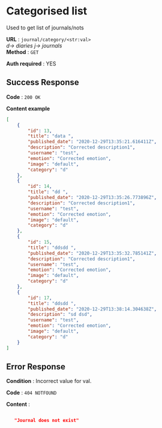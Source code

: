 # Categorised list

Used to get list of journals/nots 

**URL** : `journal/category/<str:val>`<br>
<i>d-> diaries j-> journals</i><br>
**Method** : `GET`

**Auth required** : YES



## Success Response

**Code** : `200 OK`

**Content example**

```json
[
    {
        "id": 13,
        "title": "data ",
        "published_date": "2020-12-29T13:35:21.616411Z",
        "description": "Corrected description1",
        "username": "test",
        "emotion": "Corrected emotion",
        "image": "default",
        "category": "d"
    },
    {
        "id": 14,
        "title": "dd ",
        "published_date": "2020-12-29T13:35:26.773896Z",
        "description": "Corrected description1",
        "username": "test",
        "emotion": "Corrected emotion",
        "image": "default",
        "category": "d"
    },
    {
        "id": 15,
        "title": "ddsdd ",
        "published_date": "2020-12-29T13:35:32.785141Z",
        "description": "Corrected description1",
        "username": "test",
        "emotion": "Corrected emotion",
        "image": "default",
        "category": "d"
    },
    {
        "id": 17,
        "title": "ddsdd ",
        "published_date": "2020-12-29T13:38:14.304638Z",
        "description": "sd dsd",
        "username": "test",
        "emotion": "Corrected emotion",
        "image": "default",
        "category": "d"
    }
]
```

## Error Response

**Condition** : Incorrect value for val.

**Code** : `404 NOTFOUND`

**Content** :

```json

   "Journal does not exist"

```



